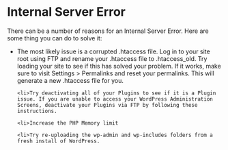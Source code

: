 # Internal Server Error #

There can be a number of reasons for an Internal Server Error. Here are some thing you can do to solve it:

<ul>
	<li>The most likely issue is a corrupted .htaccess file. Log in to your site root using FTP and rename your .htaccess file to .htaccess_old. Try loading your site to see if this has solved your problem. If it works, make sure to visit Settings > Permalinks and reset your permalinks. This will generate a new .htaccess file for you.

	<li>Try deactivating all of your Plugins to see if it is a Plugin issue. If you are unable to access your WordPress Administration Screens, deactivate your Plugins via FTP by following these instructions.

	<li>Increase the PHP Memory limit

	<li>Try re-uploading the wp-admin and wp-includes folders from a fresh install of WordPress.
</ul>